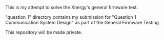 This is my attempt to solve the Xnergy's general firmware test.

"question_1" directory contains my submission for "Question 1 Communication System Design" as part of the General Firmware Testing


This repository will be made private.